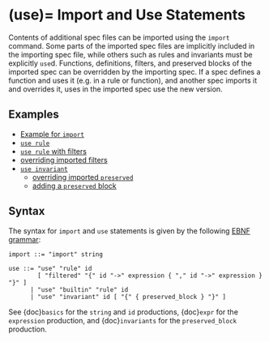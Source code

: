 (use)=
Import and Use Statements
=========================

Contents of additional spec files can be imported using the `import` command.
Some parts of the imported spec files are implicitly included in the importing
spec file, while others such as rules and invariants must be explicitly
`use`d. Functions, definitions, filters, and preserved blocks of the imported spec can be overridden by the importing 
spec. If a spec defines a function and uses it (e.g. in a rule or function), and another spec imports it and overrides 
it, uses in the imported spec use the new version.

Examples
--------
- [Example for `import`](https://github.com/Certora/Examples/blob/be09cf32c55e39f5f5aa8cba1431f9e519b52365/CVLByExample/import/certora/specs/sub.spec#L1)
- [`use rule`](https://github.com/Certora/Examples/blob/61ac29b1128c68aff7e8d1e77bc80bfcbd3528d6/CVLByExample/import/certora/specs/sub.spec#L24)
- [`use rule` with filters](https://github.com/Certora/Examples/blob/be09cf32c55e39f5f5aa8cba1431f9e519b52365/CVLByExample/import/certora/specs/sub.spec#L3)
- [overriding imported filters](https://github.com/Certora/Examples/blob/be09cf32c55e39f5f5aa8cba1431f9e519b52365/CVLByExample/import/certora/specs/sub.spec#L3)
- [`use invariant`](https://github.com/Certora/Examples/blob/be09cf32c55e39f5f5aa8cba1431f9e519b52365/CVLByExample/import/certora/specs/sub.spec#L8)
    - [overriding imported `preserved`](https://github.com/Certora/Examples/blob/be09cf32c55e39f5f5aa8cba1431f9e519b52365/CVLByExample/import/certora/specs/sub.spec#L10)
    - [adding a `preserved` block](https://github.com/Certora/Examples/blob/be09cf32c55e39f5f5aa8cba1431f9e519b52365/CVLByExample/import/certora/specs/sub.spec#L14)

Syntax
------

The syntax for `import` and `use` statements is given by the following [EBNF grammar](syntax):

```
import ::= "import" string

use ::= "use" "rule" id
        [ "filtered" "{" id "->" expression { "," id "->" expression } "}" ]
      | "use" "builtin" "rule" id
      | "use" "invariant" id [ "{" { preserved_block } "}" ]

```

See {doc}`basics` for the `string` and `id` productions, {doc}`expr` for the `expression` production, and 
{doc}`invariants` for the `preserved_block` production.

